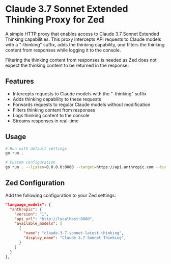 # Claude 3.7 Sonnet Extended Thinking Proxy for Zed

A simple HTTP proxy that enables access to Claude 3.7 Sonnet Extended Thinking capabilities. This proxy intercepts API requests to Claude models with a "-thinking" suffix, adds the thinking capability, and filters the thinking content from responses while logging it to the console.

Filtering the thinking content from responses is needed as Zed does not expect the thinking content to be returned in the response.

## Features

- Intercepts requests to Claude models with the "-thinking" suffix
- Adds thinking capability to these requests
- Forwards requests to regular Claude models without modification
- Filters thinking content from responses
- Logs thinking content to the console
- Streams responses in real-time

## Usage

```bash
# Run with default settings
go run .

# Custom configuration
go run . --listen=0.0.0.0:8080 --target=https://api.anthropic.com --budget=2048
```

## Zed Configuration

Add the following configuration to your Zed settings:

```json
"language_models": {
  "anthropic": {
    "version": "1",
    "api_url": "http://localhost:8080",
    "available_models": [
      {
        "name": "claude-3-7-sonnet-latest-thinking",
        "display_name": "Claude 3.7 Sonnet Thinking",
      }
    ]
  }
},
```
